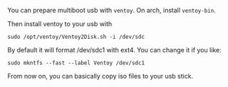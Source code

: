 You can prepare multiboot usb with `ventoy`. On arch, install `ventoy-bin`.

Then install ventoy to your usb with
```
sudo /opt/ventoy/Ventoy2Disk.sh -i /dev/sdc
```
By default it will format /dev/sdc1 with ext4. You can change it if you like:
```
sudo mkntfs --fast --label Ventoy /dev/sdc1
```
From now on, you can basically copy iso files to your usb stick.
